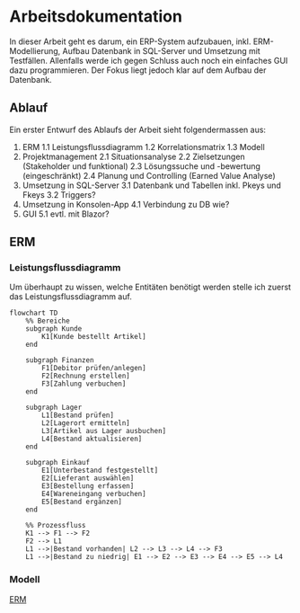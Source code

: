 # Arbeitsdokumentation

In dieser Arbeit geht es darum, ein ERP-System aufzubauen, inkl. ERM-Modellierung, Aufbau Datenbank in SQL-Server und Umsetzung mit Testfällen. Allenfalls werde ich gegen Schluss auch noch ein einfaches GUI dazu programmieren. Der Fokus liegt jedoch klar auf dem Aufbau der Datenbank.

## Ablauf

Ein erster Entwurf des Ablaufs der Arbeit sieht folgendermassen aus:

1. ERM
   1.1 Leistungsflussdiagramm
   1.2 Korrelationsmatrix
   1.3 Modell
2. Projektmanagement
   2.1 Situationsanalyse
   2.2 Zielsetzungen (Stakeholder und funktional)
   2.3 Lösungssuche und -bewertung (eingeschränkt)
   2.4 Planung und Controlling (Earned Value Analyse)
3. Umsetzung in SQL-Server
   3.1 Datenbank und Tabellen inkl. Pkeys und Fkeys
   3.2 Triggers?
4. Umsetzung in Konsolen-App
   4.1 Verbindung zu DB wie?
5. GUI
   5.1 evtl. mit Blazor?

## ERM

### Leistungsflussdiagramm

Um überhaupt zu wissen, welche Entitäten benötigt werden stelle ich zuerst das Leistungsflussdiagramm auf.

```mermaid
flowchart TD
    %% Bereiche
    subgraph Kunde
        K1[Kunde bestellt Artikel]
    end

    subgraph Finanzen
        F1[Debitor prüfen/anlegen]
        F2[Rechnung erstellen]
        F3[Zahlung verbuchen]
    end

    subgraph Lager
        L1[Bestand prüfen]
        L2[Lagerort ermitteln]
        L3[Artikel aus Lager ausbuchen]
        L4[Bestand aktualisieren]
    end

    subgraph Einkauf
        E1[Unterbestand festgestellt]
        E2[Lieferant auswählen]
        E3[Bestellung erfassen]
        E4[Wareneingang verbuchen]
        E5[Bestand ergänzen]
    end

    %% Prozessfluss
    K1 --> F1 --> F2
    F2 --> L1
    L1 -->|Bestand vorhanden| L2 --> L3 --> L4 --> F3
    L1 -->|Bestand zu niedrig| E1 --> E2 --> E3 --> E4 --> E5 --> L4
```

### Modell

[ERM](ERM.md)
